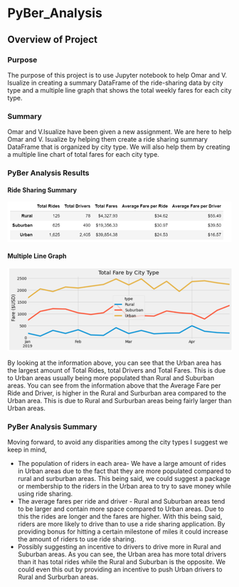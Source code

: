 # PyBer_Analysis

## Overview of Project

### Purpose
The purpose of this project is to use Jupyter notebook to help Omar and V. Isualize in creating a summary DataFrame of the ride-sharing data by city type and a multiple line graph that shows the total weekly fares for each city type. 
### Summary
Omar and V.Isualize have been given a new assignment. We are here to help Omar and V. Isualize by helping them create a ride sharing summary DataFrame that is organized by city type. We will also help them by creating a multiple line chart of total fares for each city type.  

### PyBer Analysis Results

#### Ride Sharing Summary
![This is an image](https://github.com/clarosjorge21/PyBer_Analysis/blob/6fa4aa940e35612e33ba7024a0d9165d33a0f342/Resources/ride_sharing_summary.PNG)

#### Multiple Line Graph
![This is an image](https://github.com/clarosjorge21/PyBer_Analysis/blob/6fa4aa940e35612e33ba7024a0d9165d33a0f342/Resources/multi_line_graph.PNG)

By looking at the information above, you can see that the Urban area has the largest amount of Total Rides, total Drivers and Total Fares. This is due to Urban areas usually being more populated than Rural and Suburban areas. You can see from the information above that the Average Fare per Ride and Driver, is higher in the Rural and Surburban area compared to the Urban area. This is due to Rural and Surburban areas being fairly larger than Urban areas. 

### PyBer Analysis Summary

Moving forward, to avoid any disparities among the city types I suggest we keep in mind,  
 * The population of riders in each area- We have a large amount of rides in Urban areas due to the fact that they are more populated compared to rural and surburban areas. This being said, we could suggest a package or membership to the riders in the Urban area to try to save money while using ride sharing. 
 * The average fares per ride and driver - Rural and Suburban areas tend to be larger and contain more space compared to Urban areas. Due to this the rides are longer and the fares are higher. With this being said, riders are more likely to drive than to use a ride sharing application. By providing bonus for hitting a certain milestone of miles it could increase the amount of riders to use ride sharing. 
 * Possibly suggesting an incentive to drivers to drive more in Rural and Suburban areas. As you can see, the Urban area has more total drivers than it has total rides while the Rural and Suburban is the opposite. We could even this out by providing an incentive to push Urban drivers to Rural and Surburban areas. 

